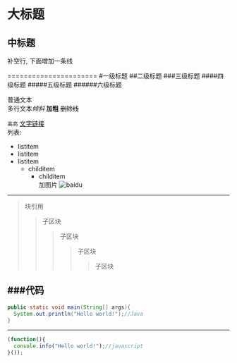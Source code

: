 大标题
=============
中标题
-------------
补空行, 下面增加一条线

======================
#一级标题
##二级标题
###三级标题
####四级标题
#####五级标题
######六级标题

普通文本<br>
多行文本*倾斜* **加粗** ~~删除线~~
<br>

`高亮`
[文字链接](https://github.com/Ivanwangcy "悬停显示")
<br>列表:
* listitem
* listitem
* listitem
    * childitem
        * childitem
<br>加图片
![baidu](http://www.baidu.com/img/bdlogo.gif "百度logo")

---------------------------------------------------------------------------------
> 块引用
>> 子区块
>>> 子区块
>>>> 子区块
>>>>> 子区块

###代码
---------------------------------------------------------
```java
public static void main(String[] args){
  System.out.println("Hello world!");//Java
}
```
--------------------------------------------------------
```javascript
(function(){
  console.info("Hello world!");//javascript
}());
```
